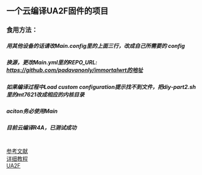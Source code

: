 
## 一个云编译UA2F固件的项目

### 食用方法：
##### 用其他设备的话请改Main.config里的上面三行，改成自己所需要的 config
##### 换源，更改Main.yml里的REPO_URL: https://github.com/padavanonly/immortalwrt的地址
##### 如果编译过程中Load custom configuration提示找不到文件，把diy-part2.sh里的mt7621改成相应的内核目录
##### aciton务必使用Main
##### 目前云编译R4A，已测试成功

<br><a href="http://trac.gateworks.com/wiki/OpenWrt/kernelconfig">参考文献</a><br>
<a href="https://sunbk201public.notion.site/sunbk201public/OpenWrt-f59ae1a76741486092c27bc24dbadc59">详细教程</a><br>
<a href=“https://github.com/Zxilly/UA2F”>UA2F</a><br>

